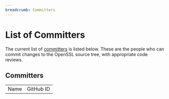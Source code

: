 ```yaml
---
breadcrumb: Committers
---
```

# List of Committers

The current list of [committers](/policies/omc-bylaws.html#committers) is
listed below. These are the people who can commit changes to the OpenSSL
source tree, with appropriate code reviews.

## Committers

<p>
<table width="50%" summary="Committers">
<tr>
  <td wdith="50%">Name</td>
  <td wdith="50%">GitHub ID</td>
</tr>
<!--#include virtual="committers.inc" -->
</table>
</p>
